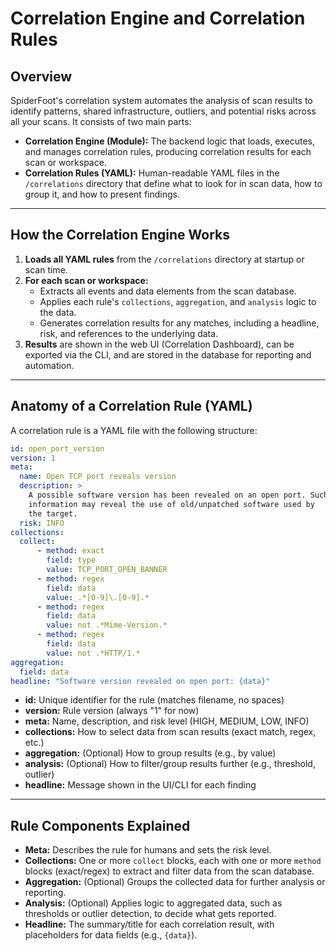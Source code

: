 # Correlation Engine and Correlation Rules

## Overview

SpiderFoot's correlation system automates the analysis of scan results to identify patterns, shared infrastructure, outliers, and potential risks across all your scans. It consists of two main parts:

- **Correlation Engine (Module):** The backend logic that loads, executes, and manages correlation rules, producing correlation results for each scan or workspace.
- **Correlation Rules (YAML):** Human-readable YAML files in the `/correlations` directory that define what to look for in scan data, how to group it, and how to present findings.

---

## How the Correlation Engine Works

1. **Loads all YAML rules** from the `/correlations` directory at startup or scan time.
2. **For each scan or workspace:**
   - Extracts all events and data elements from the scan database.
   - Applies each rule's `collections`, `aggregation`, and `analysis` logic to the data.
   - Generates correlation results for any matches, including a headline, risk, and references to the underlying data.
3. **Results** are shown in the web UI (Correlation Dashboard), can be exported via the CLI, and are stored in the database for reporting and automation.

---

## Anatomy of a Correlation Rule (YAML)

A correlation rule is a YAML file with the following structure:

```yaml
id: open_port_version
version: 1
meta:
  name: Open TCP port reveals version
  description: >
    A possible software version has been revealed on an open port. Such
    information may reveal the use of old/unpatched software used by
    the target.
  risk: INFO
collections:
  collect:
      - method: exact
        field: type
        value: TCP_PORT_OPEN_BANNER
      - method: regex
        field: data
        value: .*[0-9]\.[0-9].*
      - method: regex
        field: data
        value: not .*Mime-Version.*
      - method: regex
        field: data
        value: not .*HTTP/1.*
aggregation:
  field: data
headline: "Software version revealed on open port: {data}"
```

- **id:** Unique identifier for the rule (matches filename, no spaces)
- **version:** Rule version (always "1" for now)
- **meta:** Name, description, and risk level (HIGH, MEDIUM, LOW, INFO)
- **collections:** How to select data from scan results (exact match, regex, etc.)
- **aggregation:** (Optional) How to group results (e.g., by value)
- **analysis:** (Optional) How to filter/group results further (e.g., threshold, outlier)
- **headline:** Message shown in the UI/CLI for each finding

---

## Rule Components Explained

- **Meta:** Describes the rule for humans and sets the risk level.
- **Collections:** One or more `collect` blocks, each with one or more `method` blocks (exact/regex) to extract and filter data from the scan database.
- **Aggregation:** (Optional) Groups the collected data for further analysis or reporting.
- **Analysis:** (Optional) Applies logic to aggregated data, such as thresholds or outlier detection, to decide what gets reported.
- **Headline:** The summary/title for each correlation result, with placeholders for data fields (e.g., `{data}`).

